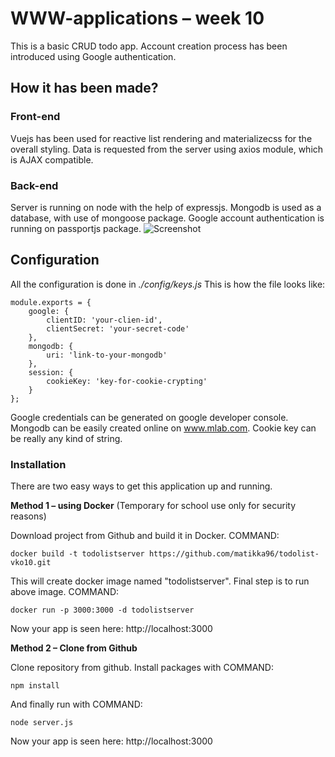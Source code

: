 # WWW-applications – week 10

This is a basic CRUD todo app. Account creation process has been introduced using Google authentication. 

## How it has been made?
### Front-end
Vuejs has been used for reactive list rendering and materializecss for the overall styling. Data is requested from the server using axios module, which is AJAX compatible.

### Back-end
Server is running on node with the help of expressjs. Mongodb is used as a database, with use of mongoose package. Google account authentication is running on passportjs package.
![Screenshot](https://github.com/matikka96/todolist-vko10/blob/master/screenshot.png?raw=true)

## Configuration
All the configuration is done in *./config/keys.js* This is how the file looks like:
```
module.exports = {
	google: {
		clientID: 'your-clien-id',
		clientSecret: 'your-secret-code'
	},
	mongodb: {
		uri: 'link-to-your-mongodb'
	},
	session: {
		cookieKey: 'key-for-cookie-crypting'
	}
};
```
Google credentials can be generated on google developer console.
Mongodb can be easily created online on www.mlab.com.
Cookie key can be really any kind of string.

### Installation

There are two easy ways to get this application up and running. 

**Method 1 – using Docker** (Temporary for school use only for security reasons)

Download project from Github and build it in Docker. 
COMMAND: 
```
docker build -t todolistserver https://github.com/matikka96/todolist-vko10.git
```
This will create docker image named "todolistserver".
Final step is to run above image. 
COMMAND: 
```
docker run -p 3000:3000 -d todolistserver
```
Now your app is seen here: http://localhost:3000

**Method 2 – Clone from Github**

Clone repository from github. Install packages with 
COMMAND:
```
npm install
```
And finally run with 
COMMAND:
```
node server.js
```
Now your app is seen here: http://localhost:3000
